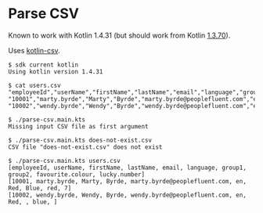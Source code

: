 # Parse CSV

Known to work with Kotlin 1.4.31 (but should work from Kotlin [1.3.70](https://blog.jetbrains.com/kotlin/2020/03/kotlin-1-3-70-released/#scripting)).

Uses [kotlin-csv](https://github.com/doyaaaaaken/kotlin-csv).

```
$ sdk current kotlin
Using kotlin version 1.4.31

$ cat users.csv
"employeeId","userName","firstName","lastName","email","language","group1","group2","favourite.colour","lucky.number"
"10001","marty.byrde","Marty","Byrde","marty.byrde@peoplefluent.com","en","Red","Blue","red","7"
"10002","wendy.byrde","Wendy","Byrde","wendy.byrde@peoplefluent.com","en","Red","","blue",""

$ ./parse-csv.main.kts
Missing input CSV file as first argument

$ ./parse-csv.main.kts does-not-exist.csv
CSV file "does-not-exist.csv" does not exist

$ ./parse-csv.main.kts users.csv
[employeeId, userName, firstName, lastName, email, language, group1, group2, favourite.colour, lucky.number]
[10001, marty.byrde, Marty, Byrde, marty.byrde@peoplefluent.com, en, Red, Blue, red, 7]
[10002, wendy.byrde, Wendy, Byrde, wendy.byrde@peoplefluent.com, en, Red, , blue, ]
```
